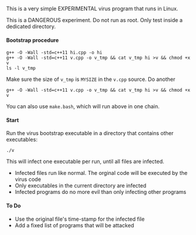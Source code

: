 This is a very simple EXPERIMENTAL virus program that runs in Linux.

This is a DANGEROUS experiment.
Do not run as root.
Only test inside a dedicated directory.

#### Bootstrap procedure

````
g++ -O -Wall -std=c++11 hi.cpp -o hi
g++ -O -Wall -std=c++11 v.cpp -o v_tmp && cat v_tmp hi >v && chmod +x v
ls -l v_tmp
````

Make sure the size of `v_tmp` is `MYSIZE` in the `v.cpp` source. Do another

````
g++ -O -Wall -std=c++11 v.cpp -o v_tmp && cat v_tmp hi >v && chmod +x v
````

You can also use `make.bash`, which will run above in one chain.

#### Start

Run the virus bootstrap executable in a directory that contains other executables:

````
./v
````

This will infect one executable per run, until all files are infected.

* Infected files run like normal. The orginal code will be executed by the virus code
* Only executables in the current directory are infected
* Infected programs do no more evil than only infecting other programs

#### To Do

* Use the original file's time-stamp for the infected file
* Add a fixed list of programs that will be attacked
